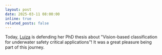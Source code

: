 ```yaml
---
layout: post
date: 2025-03-11 08:00:00
inline: true
related_posts: false
---
```


Today, [Luiza](https://en.itu.dk/Research/PhD-Programme/PhD-Defences/PhD-Defences-2025/March/Luiza-Ribeiro-Marnet) is defending her PhD thesis about "Vision-based classification for underwater safety critical applications"! It was a great pleasure being part of this journey. 